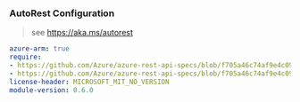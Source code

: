 ### AutoRest Configuration

> see https://aka.ms/autorest

``` yaml
azure-arm: true
require:
- https://github.com/Azure/azure-rest-api-specs/blob/f705a46c74af9e4c096556e914d9a45c01c47b5e/specification/mobilenetwork/resource-manager/readme.md
- https://github.com/Azure/azure-rest-api-specs/blob/f705a46c74af9e4c096556e914d9a45c01c47b5e/specification/mobilenetwork/resource-manager/readme.go.md
license-header: MICROSOFT_MIT_NO_VERSION
module-version: 0.6.0

```
